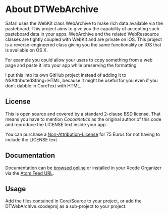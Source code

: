 About DTWebArchive
==================

Safari uses the WebKit class WebArchive to make rich data available via the pasteboard. This project aims to give you the capability of accepting such pasteboard data in your apps. WebArchive and the related WebRessource classes are tightly coupled with WebKit and are private on iOS. This project is a reverse-engineered class giving you the same functionality on iOS that is available on OS X.

For example you could allow your users to copy something from a web page and paste it into your app while preserving the formatting.

I put this into its own GitHub project instead of adding it to NSAttributedString+HTML, because it might be useful for you even if you don’t dabble in CoreText with HTML.

License
------- 

This is open source and covered by a standard 2-clause BSD license. That means you have to mention *Cocoanetics* as the original author of this code and reproduce the LICENSE text inside your app.

You can purchase a [Non-Attribution-License](https://www.cocoanetics.com/order/?product_id=DTWebArchive) for 75 Euros for not having to include the LICENSE text.
 
Documentation
-------------

Documentation can be [browsed online](https://docs.cocoanetics.com/DTWebArchive) or installed in your Xcode Organizer via the [Atom Feed URL](https://docs.cocoanetics.com/DTWebArchive/DTWebArchive.atom).

Usage
-----

Add the files contained in Core/Source to your project, or add the DTWebArchive.xcodeproj as a sub-project to your project.

